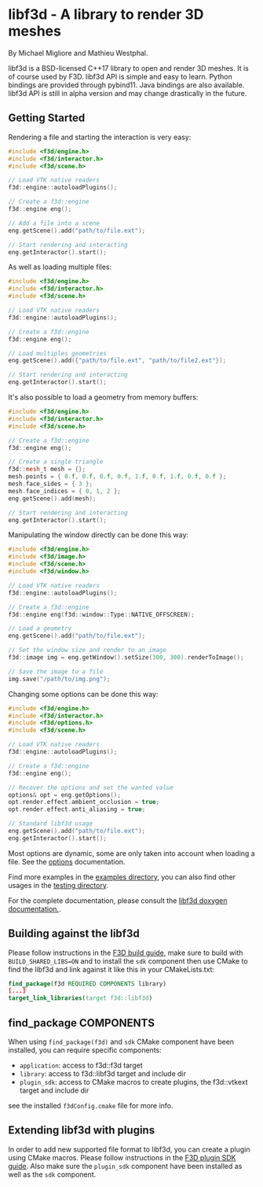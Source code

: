 # libf3d - A library to render 3D meshes

By Michael Migliore and Mathieu Westphal.

libf3d is a BSD-licensed C++17 library to open and render 3D meshes. It is of course used by F3D.
libf3d API is simple and easy to learn. Python bindings are provided through pybind11. Java bindings are also available.
libf3d API is still in alpha version and may change drastically in the future.

## Getting Started

Rendering a file and starting the interaction is very easy:

```cpp
#include <f3d/engine.h>
#include <f3d/interactor.h>
#include <f3d/scene.h>

// Load VTK native readers
f3d::engine::autoloadPlugins();

// Create a f3d::engine
f3d::engine eng();

// Add a file into a scene
eng.getScene().add("path/to/file.ext");

// Start rendering and interacting
eng.getInteractor().start();
```

As well as loading multiple files:

```cpp
#include <f3d/engine.h>
#include <f3d/interactor.h>
#include <f3d/scene.h>

// Load VTK native readers
f3d::engine::autoloadPlugins();

// Create a f3d::engine
f3d::engine eng();

// Load multiples geometries
eng.getScene().add({"path/to/file.ext", "path/to/file2.ext"});

// Start rendering and interacting
eng.getInteractor().start();
```

It's also possible to load a geometry from memory buffers:

```cpp
#include <f3d/engine.h>
#include <f3d/interactor.h>
#include <f3d/scene.h>

// Create a f3d::engine
f3d::engine eng();

// Create a single triangle
f3d::mesh_t mesh = {};
mesh.points = { 0.f, 0.f, 0.f, 0.f, 1.f, 0.f, 1.f, 0.f, 0.f };
mesh.face_sides = { 3 };
mesh.face_indices = { 0, 1, 2 };
eng.getScene().add(mesh);

// Start rendering and interacting
eng.getInteractor().start();
```

Manipulating the window directly can be done this way:

```cpp
#include <f3d/engine.h>
#include <f3d/image.h>
#include <f3d/scene.h>
#include <f3d/window.h>

// Load VTK native readers
f3d::engine::autoloadPlugins();

// Create a f3d::engine
f3d::engine eng(f3d::window::Type::NATIVE_OFFSCREEN);

// Load a geometry
eng.getScene().add("path/to/file.ext");

// Set the window size and render to an image
f3d::image img = eng.getWindow().setSize(300, 300).renderToImage();

// Save the image to a file
img.save("/path/to/img.png");
```

Changing some options can be done this way:

```cpp
#include <f3d/engine.h>
#include <f3d/interactor.h>
#include <f3d/options.h>
#include <f3d/scene.h>

// Load VTK native readers
f3d::engine::autoloadPlugins();

// Create a f3d::engine
f3d::engine eng();

// Recover the options and set the wanted value
options& opt = eng.getOptions();
opt.render.effect.ambient_occlusion = true;
opt.render.effect.anti_aliasing = true;

// Standard libf3d usage
eng.getScene().add("path/to/file.ext");
eng.getInteractor().start();
```
Most options are dynamic, some are only taken into account when loading a file. See the [options](OPTIONS.md) documentation.

Find more examples in the [examples directory](https://github.com/f3d-app/f3d/tree/master/examples),
you can also find other usages in the [testing directory](https://github.com/f3d-app/f3d/tree/master/library/testing).

For the complete documentation, please consult the [libf3d doxygen documentation.](https://f3d.app/doc/libf3d/doxygen/).

## Building against the libf3d

Please follow instructions in the [F3D build guide](../dev/BUILD.md), make sure to build with `BUILD_SHARED_LIBS=ON` and to install the `sdk` component then use CMake to find the libf3d
and link against it like this in your CMakeLists.txt:

```cmake
find_package(f3d REQUIRED COMPONENTS library)
[...]
target_link_libraries(target f3d::libf3d)
```

## find_package COMPONENTS

When using `find_package(f3d)` and `sdk` CMake component have been installed, you can require specific components:
 - `application`: access to f3d::f3d target
 - `library`: access to f3d::libf3d target and include dir
 - `plugin_sdk`: access to CMake macros to create plugins, the f3d::vtkext target and include dir

see the installed `f3dConfig.cmake` file for more info.

## Extending libf3d with plugins

In order to add new supported file format to libf3d, you can create a plugin using CMake macros. Please follow instructions in the [F3D plugin SDK guide](PLUGINS.md).
Also make sure the `plugin_sdk` component have been installed as well as the `sdk` component.

